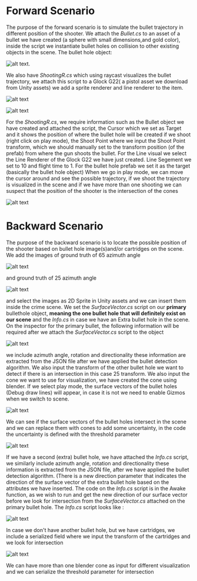  
# Forward Scenario
The purpose of the forward scenario is to simulate the bullet trajectory in different position of the shooter. We attach the 
*Bullet.cs* to an asset of a bullet we have created (a sphere with small dimensions,and gold color), inside the script we instantiate bullet holes on collision to other existing objects in the scene. The bullet hole object:

![alt text](https://github.com/theocharistr/Law_Game/tree/main/CSI/Scripts/Forward%20Scenario). 

We also have *ShootingR.cs* which using raycast visualizes the bullet trajectory, we attach this script to a Glock G22( a pistol asset we download from Unity assets)
we add a sprite renderer and line renderer to the item.

![alt text](https://github.com/theocharistr/Law_Game/blob/main/CSI/Scripts/Forward%20Scenario/Sprite%26LineRenderer.jpg)


![alt text](https://github.com/theocharistr/Law_Game/blob/main/CSI/Scripts/Forward%20Scenario/ShootingR.cs__Inspector.jpg)


 For the *ShootingR.cs*, we require information such as the Bullet object we have created and attached the script, the Cursor which we set as Target and it shows the position of where the bullet hole will be created if we shoot (right click on play mode), the Shoot Point where we input the Shoot Point transform, which we should manually set to the transform position (of the prefab) from where the gun shoots the bullet. For the Line visual we select the Line Renderer of the Glock G22 we have just created. Line Segement we set to 10 and flight time to 1. For the bullet hole prefab we set it as the target (basically the bullet hole object)
When we go in play mode, we can move the cursor around and see the possible trajectory, if we shoot the trajectory is visualized in the scene and if we have more than one shooting we can suspect that the position of the shooter is the intersection of the cones 

![alt text](https://github.com/theocharistr/Law_Game/blob/main/CSI/Scripts/Forward%20Scenario/Csi.gif)

# Backward Scenario
The purpose of the backward scenario is to locate the possible position of the shooter based on bullet hole image(s)and/or cartridges on the scene.
We add the images of  ground truth of 65 azimuth angle 

![alt text]( https://github.com/theocharistr/Law_Game/blob/main/CSI/Bullet-hole-Detection/BulletDetection1image/65.png)

and ground truth of 25 azimuth angle 

![alt text]( https://github.com/theocharistr/Law_Game/blob/main/CSI/Bullet-hole-Detection/BulletDetection1image/25.png)

and select the images as 2D Sprite in Unity assets and we can insert them inside the crime scene. We set the *SurfaceVector.cs* script on our **primary** bullethole object, **meaning the one bullet hole that will definitely exist on our scene** and the *Info.cs* in case we have an Extra bullet hole in the scene. On the inspector for the primary bullet, the following information will be required after we attach the *SurfaceVector.cs* script to the object

![alt text](https://github.com/theocharistr/Law_Game/blob/main/CSI/Scripts/Backward%20Scenario/SurfaceVector.cs__Inspector.jpg)

we include azimuth angle, rotation and directionality these information are extracted from the JSON file after we have applied the bullet detection algorithm. We also input the transform of the other bullet hole we want to detect if there is an intersection in this case 25 transform. We also input the cone we want to use for visualization, we have created the cone using blender.
If we select play mode, the surface vectors of the bullet holes (Debug draw lines) will appear, in case it is not we need to enable Gizmos when we switch to scene.

![alt text]( https://github.com/theocharistr/Law_Game/blob/main/CSI/Scripts/Backward%20Scenario/CrimeScene.jpg)

We can see if the surface vectors of the bullet holes intersect in the scene and we can replace them with cones to add some uncertainty, in the code the uncertainty is defined with the threshold parameter

![alt text]( https://github.com/theocharistr/Law_Game/blob/main/CSI/Scripts/Backward%20Scenario/CrimeSceneCones.jpg)

If we have a second (extra) bullet hole, we have attached the *Info.cs* script, we similarly include azimuth angle, rotation and directionality  these information is extracted from the JSON file, after we have applied the bullet detection algorithm.
(There is a new direction parameter that indicates the direction of the surface vector of the extra bullet hole based on the attributes we have inserted. The code on the *Info.cs* script is in the Awake function, as we wish to run and get the new direction of our surface vector before we look for intersection from the  *SurfaceVector.cs*  attached on the primary bullet hole. The *Info.cs* script looks like :

![alt text](https://github.com/theocharistr/Law_Game/blob/main/CSI/Scripts/Backward%20Scenario/Info.cs_Inspector.jpg)

 In case we don't have another bullet hole, but we have cartridges, we include a serialized field where we input the transform of the cartridges and we look for intersection
 
![alt text](https://github.com/theocharistr/Law_Game/blob/main/CSI/Scripts/Backward%20Scenario/CrimeSceneCones_Cartridges.jpg)

We can have more than one blender cone as input for different visualization and we can serialize the threshold parameter for intersection
